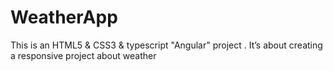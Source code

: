 # WeatherApp

This is an HTML5 & CSS3 & typescript "Angular" project . It’s about creating a responsive project about weather
